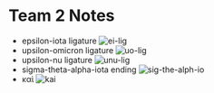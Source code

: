# Team 2 Notes
- epsilon-iota ligature
 ![ei-lig](http://www.homermultitext.org/iipsrv?OBJ=IIP,1.0&FIF=/project/homer/pyramidal/deepzoom/hmt/e4img/2017a/e4_547.tif&RGN=0.1389,0.2108,0.01711,0.02133&wID=250&CVT=JPEG)
- upsilon-omicron ligature
 ![uo-lig](http://www.homermultitext.org/iipsrv?OBJ=IIP,1.0&FIF=/project/homer/pyramidal/deepzoom/hmt/e4img/2017a/e4_547.tif&RGN=0.08135,0.2292,0.01736,0.01587&wID=250&CVT=JPEG)
- upsilon-nu ligature ![unu-lig](http://www.homermultitext.org/iipsrv?OBJ=IIP,1.0&FIF=/project/homer/pyramidal/deepzoom/hmt/e4img/2017a/e4_547.tif&RGN=0.2929,0.3178,0.02530,0.01935&wID=5000&CVT=JPEG)
- sigma-theta-alpha-iota ending ![sig-the-alph-io](http://www.homermultitext.org/iipsrv?OBJ=IIP,1.0&FIF=/project/homer/pyramidal/deepzoom/hmt/e4img/2017a/e4_547.tif&RGN=0.3914,0.3148,0.02282,0.02149&wID=5000&CVT=JPEG)
- καὶ ![kai](http://www.homermultitext.org/iipsrv?OBJ=IIP,1.0&FIF=/project/homer/pyramidal/deepzoom/hmt/e4img/2017a/e4_547.tif&RGN=0.1359,0.3332,0.01612,0.01984&wID=5000&CVT=JPEG)

